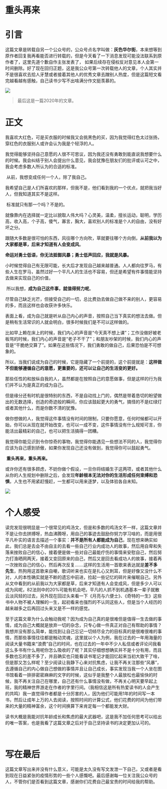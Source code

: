 

# 重头再来

# 引言

​	这篇文章是转载自另一个公众号的，公众号点名字叫做：**灰色华尔街**，本来想等到原作者回复我再看能否进行转载的，但是今天看了一下消息发现可能没法联系到原作者了，这里先道个歉自作主张发表了， 如果后续存在侵权反对意见本人会第一时间删除。好了现在回归正题，这是我公众号第一次转载他人的文章，个人其实并不是很喜欢去拾人牙慧或者接着其他人的优秀文章去蹭别人热度，但是这篇短文看完越看越有感触，自己读书少写不出啥满分作文挺羡慕的。

![](https://gitee.com/lazyTimes/imageReposity/raw/master/img/20220109220308.png)

> 最后这是一篇2020年的文章。

# 正文

​	我喜欢大红色，可是买衣服的时候我又会挑黑色的买，因为我觉得红色太过张扬，穿红色的衣服别人或许会认为我是个轻浮的人。

​	我觉得能够坚持自己意愿的人很不可思议，因为我还没有勇敢到能直说我想要什么的时候。我会纠结于别人会提出什么意见，我会犹豫在朋友们的批评或认可之中，我会考虑多数人所认为的合适的标准。

​	从前，我想变成任何一个人，除了我自己。

​	我希望自己是人们所喜欢的那样，但我不是，他们看到我的一个优点，就把我当好人，但我知道其实不是这样。

​	标准就只有那一个吗？不是的。

​	就像靠内在选择就一定比以貌取人伟大吗？心灵美，温柔，擅长运动，聪明，学历高，收入高，个子高，傻气，寡言，胸大，喜欢别人的标准是个人的自由，没有好坏之分。

​	跟随大多数是很可怕的东西，风往哪个方向吹，草就要往哪个方向倒，**从前我以为大家都是草，后来才知道有人会变成风**。

​	**命运对勇士低语，你无法抵御风暴；勇士低声回应，我就是风暴。**

​	小时候觉得自己有无限可能，长大后才发现自己越来越普通。人人都向往罗马，有些人生在罗马，虽然过好一个平凡人的生活也不容易，但还是希望有件事情能坚持去做来实现自己的价值，

​	所以我想，**成为自己这件事，就值得努力呢**。

​	尽管自己缺乏光芒，但接受自己的一切，总比费劲去做自己做不来的别人，更容易的多，而且这样也会收获许多快乐。

​	表面上看，成为自己就是听从自己内心的声音，按照自己当下真实的想法去做。但是稍有生活常识的人就会明白，很多时候我们是不可以这样做的。

​	比如早上赖在床上的时候，我们内心的声音是“今天真不想上课”；工作没做好被老板骂的时候，我们内心的声音是“老子不干了”；和朋友吵架的时候，我们内心的声音是“干脆绝交算了”。如果在这些情况下，我们勇敢的做自己，后果恐怕是不可想象的。

​	所以，当我们说成为自己的时候，它是隐藏了一个前提的，这个前提就是：**这样做不但能够遵循自己的意愿，更重要的，还可以让自己的生活变的更好。**

​	那些任性的和放纵自我的人，虽然都是在按照自己的意愿做事，但是这样的行为我们并不认为是真正的成为自己。

​	但是缘分还有时机是很特别的东西，不是自动找上门的，偶然是带着恳切的盼望做出的无数选择，创造的奇迹般的瞬间，你应该鼓起更大的勇气，搞怪的不是红绿灯或者其他什么，而是你数不清的犹豫。

​	做你想做的人，我觉得这件事情没有时间的限制，只要你愿意，任何时候都可以开始，你可以从现在就开始改变，也可以一成不变，这件事情没有什么规矩可言，你能活出最精彩的自己，也可以把生活搞得一团糟。

​	我觉得你能见识到令你惊奇的事物，我觉得你能遇见一些想法不同的人，我觉得你应该为自己感到骄傲，如果你发现自己还没有做到，我觉得你可以鼓起勇气。

​	**重头再来，重头再来。**

​	或许你还有很多顾虑，不妨你做个假设，一旦你将结婚生子这两项，或者其他什么从你的人生规划中删除之后，会发现**年龄根本无法对你的生活形成任何束缚和恐惧**，人生也不用紧赶慢赶，一生都可以用来逐梦，以及体验各自未知。

![](https://gitee.com/lazyTimes/imageReposity/raw/master/img/20220109230704.png)

# 个人感受

​	读完发现很明显是一个很常见的鸡汤文，但是和多数的鸡汤文不一样，这篇文章并不是让你去拼搏呀，热血沸腾呀，用自己的事迹去鼓励你努力学习啥的，而是用很平凡朴实的语言去描述一个事实：**并不是所有人都能成为自己**，现在想来确实如此，我们总是去会不由自主的去看一些自己行业内成功人的故事，然后用自卑和失落来挫败自己的信心，接着便是做一些对自己最能疗伤的事情来安慰自己，然后努力打渔晒网两天，接着又变回原来的自己，然后又是回去看成功人的故事，接着再一次挫败自己的信心，然后再次反复.......这样的生活用一首歌来表达就是**差不多先生**，热狗用这首歌来自嘲，歌词听来也实在是扎心又刺耳，但是好像又没什么不对，人的本性确实就是不断的遗忘中前进，捡起一些记忆的碎片来催眠自己。另外从文中看到的从前我以为大家都是草，后来才知道有人会变成风，但是多少人可以成为风呢，82法则中的20%可能有机会吧，平凡的人抓不到机遇基本一辈子就散云淡风轻的过去，另外现在回过头来看一下《月亮与六便士》、《奇特的一生》这些书中人物不被人理解的一生，起初看来也强烈的不认同这些人，但是当个人经历的越来越多之后再回过头来又是不一样的感觉。

​	至于这篇文章为什么会触动我呢？因为成为自己真的是很难但是值得一生去做的事情，成为自己大概就是放弃一切的杂念，只专心做一件真正对自己有帮助的事情？我想并没有那么简单，能找到让自己忘记一切倾尽全力的目标真的是很难很难的事情，而那些事情往往都是触动灵魂，这里就以个人为例，我在过去的一年用海量的阅读大量书籍来“浪费”自己的时间，也在过去的一年中不少人私信或者评论问我看这么多书有什么用呢你怎么吸收的了呢？其实仔细想想确实并不是十分有用，而且多数也忘的差不多了，并且确实也只能看读书笔记才能回忆起来当初大致干了啥，但是那又怎么样呢？至少阅读让我静下心来对抗焦虑，让我不再关注那些“风暴”，去遵循自己的内心做自己想做的事情并且让自己成长，事实发现当我一个人坐在图书馆看着一排排密密麻麻的文字的时候，这似乎是我整个人最放松也最愉快的时候，我不再关注自己在哪里，自己还有什么事情没有做，不再关心明天要早起上班，我的精神世界游走在作者的字里行间。（我相信这是所有热爱读书的人会产生的共鸣）我一直觉得作者都是十分厉害的人，因为他们可能用1年的时间写一本书，然后让成年上万的人去阅读，按照时间的计算公式，他们花费的时间为他们带来的大量的精神富余，这个时间换算下来肯定每一个都能发大财。

​	读书大概是我能对抗年龄成长和焦虑的最大武器吧，这是我不加任何思考可以给出的唯一答案，也是我看了这篇文章之后对于自己坚持读书的决定更加认可的。

​	

# 写在最后

​	这篇文章写出来并没有什么意义，可能是太久没有写文发泄一下自己，又或者是看到现在日益紧张的疫情形势的一些个人感慨吧。最后感谢每一位关注我公众号的人，不管你们是否看到这篇文章，感谢你们花费自己最宝贵的时间给我的帮助。